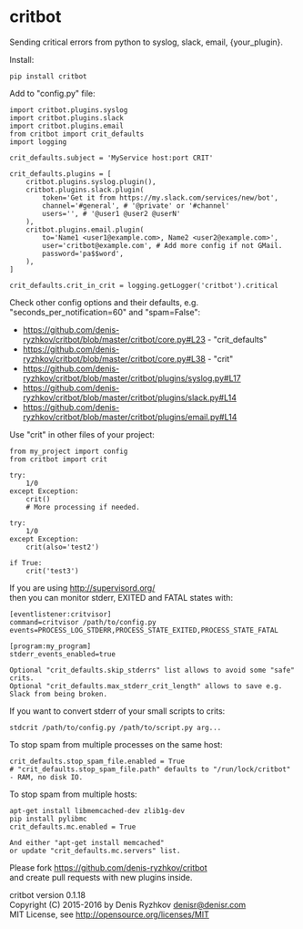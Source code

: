critbot
=======

Sending critical errors from python to syslog, slack, email, {your_plugin}.

Install:

    pip install critbot

Add to "config.py" file:

    import critbot.plugins.syslog
    import critbot.plugins.slack
    import critbot.plugins.email
    from critbot import crit_defaults
    import logging

    crit_defaults.subject = 'MyService host:port CRIT'

    crit_defaults.plugins = [
        critbot.plugins.syslog.plugin(),
        critbot.plugins.slack.plugin(
            token='Get it from https://my.slack.com/services/new/bot',
            channel='#general', # '@private' or '#channel'
            users='', # '@user1 @user2 @userN'
        ),
        critbot.plugins.email.plugin(
            to='Name1 <user1@example.com>, Name2 <user2@example.com>',
            user='critbot@example.com', # Add more config if not GMail.
            password='pa$$word',
        ),
    ]

    crit_defaults.crit_in_crit = logging.getLogger('critbot').critical

Check other config options and their defaults, e.g. "seconds_per_notification=60" and "spam=False":
* https://github.com/denis-ryzhkov/critbot/blob/master/critbot/core.py#L23 - "crit_defaults"
* https://github.com/denis-ryzhkov/critbot/blob/master/critbot/core.py#L38 - "crit"
* https://github.com/denis-ryzhkov/critbot/blob/master/critbot/plugins/syslog.py#L17
* https://github.com/denis-ryzhkov/critbot/blob/master/critbot/plugins/slack.py#L14
* https://github.com/denis-ryzhkov/critbot/blob/master/critbot/plugins/email.py#L14

Use "crit" in other files of your project:

    from my_project import config
    from critbot import crit

    try:
        1/0
    except Exception:
        crit()
        # More processing if needed.

    try:
        1/0
    except Exception:
        crit(also='test2')

    if True:
        crit('test3')

If you are using http://supervisord.org/  
then you can monitor stderr, EXITED and FATAL states with:

    [eventlistener:critvisor]
    command=critvisor /path/to/config.py
    events=PROCESS_LOG_STDERR,PROCESS_STATE_EXITED,PROCESS_STATE_FATAL

    [program:my_program]
    stderr_events_enabled=true

    Optional "crit_defaults.skip_stderrs" list allows to avoid some "safe" crits.
    Optional "crit_defaults.max_stderr_crit_length" allows to save e.g. Slack from being broken.

If you want to convert stderr of your small scripts to crits:

    stdcrit /path/to/config.py /path/to/script.py arg...

To stop spam from multiple processes on the same host:

    crit_defaults.stop_spam_file.enabled = True
    # "crit_defaults.stop_spam_file.path" defaults to "/run/lock/critbot" - RAM, no disk IO.

To stop spam from multiple hosts:

    apt-get install libmemcached-dev zlib1g-dev
    pip install pylibmc
    crit_defaults.mc.enabled = True

    And either "apt-get install memcached"
    or update "crit_defaults.mc.servers" list.

Please fork https://github.com/denis-ryzhkov/critbot  
and create pull requests with new plugins inside.

critbot version 0.1.18  
Copyright (C) 2015-2016 by Denis Ryzhkov <denisr@denisr.com>  
MIT License, see http://opensource.org/licenses/MIT

